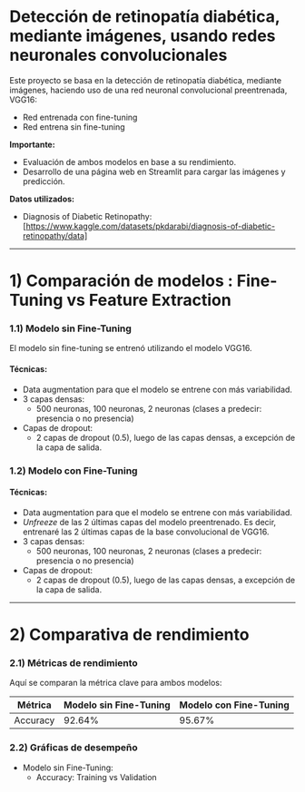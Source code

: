 # Detección de retinopatía diabética, mediante imágenes, usando redes neuronales convolucionales
Este proyecto se basa en la detección de retinopatía diabética, mediante imágenes, haciendo uso de una red neuronal convolucional preentrenada, VGG16:
- Red entrenada con fine-tuning
- Red entrena sin fine-tuning

**Importante:**
* Evaluación de ambos modelos en base a su rendimiento.
* Desarrollo de una página web en Streamlit para cargar las imágenes y predicción.

**Datos utilizados:**
- Diagnosis of Diabetic Retinopathy: [https://www.kaggle.com/datasets/pkdarabi/diagnosis-of-diabetic-retinopathy/data]

-----

# 1) Comparación de modelos : Fine-Tuning vs Feature Extraction

### 1.1) Modelo sin Fine-Tuning
El modelo sin fine-tuning se entrenó utilizando el modelo VGG16.

#### **Técnicas:** 
- Data augmentation para que el modelo se entrene con más variabilidad.
- 3 capas densas:
  - 500 neuronas, 100 neuronas, 2 neuronas (clases a predecir: presencia o no presencia)
- Capas de dropout:
  - 2 capas de dropout (0.5), luego de las capas densas, a excepción de la capa de salida.


### 1.2) Modelo con Fine-Tuning
#### **Técnicas:** 
- Data augmentation para que el modelo se entrene con más variabilidad.
- *Unfreeze* de las 2 últimas capas del modelo preentrenado. Es decir, entrenaré las 2 últimas capas de la base convolucional de VGG16.
- 3 capas densas:
  - 500 neuronas, 100 neuronas, 2 neuronas (clases a predecir: presencia o no presencia)
- Capas de dropout:
  - 2 capas de dropout (0.5), luego de las capas densas, a excepción de la capa de salida.

-----

# 2) Comparativa de rendimiento

### 2.1) Métricas de rendimiento
Aquí se comparan la métrica clave para ambos modelos:

| Métrica      | Modelo sin Fine-Tuning | Modelo con Fine-Tuning |
|--------------|------------------------|------------------------|
|  Accuracy    | 92.64%                 | 95.67%                 |


### 2.2) Gráficas de desempeño
- Modelo sin Fine-Tuning:
  - Accuracy: Training vs Validation 
    ![]()
